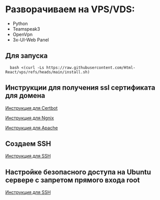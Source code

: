 # Разворачиваем на VPS/VDS:
- Python
- Teamspeak3
- OpenVpn
- 3x-UI-Web Panel

## Для запуска
```code
  bash <(curl -Ls https://raw.githubusercontent.com/Html-React/vps/refs/heads/main/install.sh)
```

## Инструкции для получения ssl сертификата для домена

[Инструкция для Certbot](certbot.md)

[Инструкция для Ngnix](Ngnix%20ssl%20%D1%81%D0%B5%D1%80%D1%82%D0%B8%D1%84%D0%B8%D0%BA%D0%B0%D1%82.md)

[Инструкция для Apache](Apache%20ssl%20%D1%81%D0%B5%D1%80%D1%82%D0%B8%D1%84%D0%B8%D0%BA%D0%B0%D1%82.md)

## Создаем SSH

[Инструкция для SSH](ssh.md)

## Настройке безопасного доступа на Ubuntu сервере с запретом прямого входа root

[Инструкция для SSH](ssh.md)
